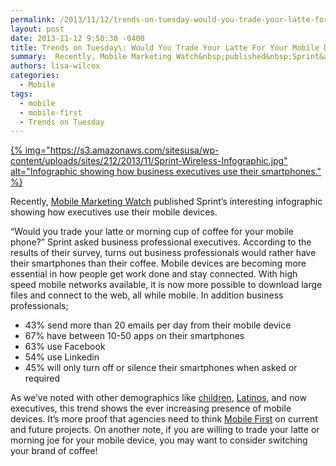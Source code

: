 ```yaml
---
permalink: /2013/11/12/trends-on-tuesday-would-you-trade-your-latte-for-your-mobile-device/
layout: post
date: 2013-11-12 9:50:30 -0400
title: Trends on Tuesday\: Would You Trade Your Latte For Your Mobile Device?
summary:  Recently, Mobile Marketing Watch&nbsp;published&nbsp;Sprint&amp;#8217;s&nbsp;interesting infographic showing how executives use their mobile devices. &amp;#8220;Would you trade your latte or morning cup of coffee for your mobile phone?&amp;#8221; Sprint asked business professional executives. According to the results of their survey, turns out business professionals would rather
authors: lisa-wilcox
categories:
  - Mobile
tags:
  - mobile
  - mobile-first
  - Trends on Tuesday
---
```


[{% img="https://s3.amazonaws.com/sitesusa/wp-content/uploads/sites/212/2013/11/Sprint-Wireless-Infographic.jpg" alt="Infographic showing how business executives use their smartphones." %}](https://s3.amazonaws.com/sitesusa/wp-content/uploads/sites/212/2013/11/Sprint-Wireless-Infographic.jpg)

Recently, [Mobile Marketing Watch](http://www.mobilemarketingwatch.com/infographic-how-business-executives-use-their-mobile-devices-37132/) published Sprint&#8217;s interesting infographic showing how executives use their mobile devices.

&#8220;Would you trade your latte or morning cup of coffee for your mobile phone?&#8221; Sprint asked business professional executives. According to the results of their survey, turns out business professionals would rather have their smartphones than their coffee. Mobile devices are becoming more essential in how people get work done and stay connected. With high speed mobile networks available, it is now more possible to download large files and connect to the web, all while mobile. In addition business professionals;

  * 43% send more than 20 emails per day from their mobile device
  * 67% have between 10-50 apps on their smartphones
  * 63% use Facebook
  * 54% use Linkedin
  * 45% will only turn off or silence their smartphones when asked or required

As we&#8217;ve noted with other demographics like [children](https://www.WHATEVER/2013/09/10/trends-on-tuesday-kids-are-going-mobile/ "Trends on Tuesday: Kids are Going Mobile"), [Latinos](https://www.WHATEVER/2013/08/20/trends-on-tuesday-latinos-embrace-the-mobile-future/ "Trends on Tuesday: Latinos Embrace the Mobile Future"), and now executives, this trend shows the ever increasing presence of mobile devices. It&#8217;s more proof that agencies need to think [Mobile First](https://www.WHATEVER/2013/09/30/mobile-first/ "Mobile First") on current and future projects. On another note, if you are willing to trade your latte or morning joe for your mobile device, you may want to consider switching your brand of coffee!